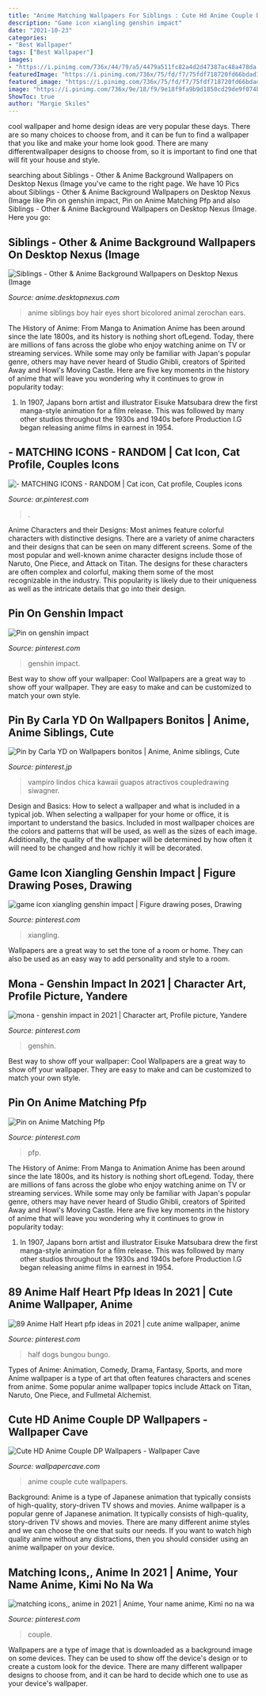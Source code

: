 ```yaml
---
title: "Anime Matching Wallpapers For Siblings : Cute Hd Anime Couple Dp Wallpapers"
description: "Game icon xiangling genshin impact"
date: "2021-10-23"
categories:
- "Best Wallpaper"
tags: ["Best Wallpaper"]
images:
- "https://i.pinimg.com/736x/44/79/a5/4479a511fc82a4d2d47387ac48a478da.jpg"
featuredImage: "https://i.pinimg.com/736x/75/fd/f7/75fdf718720fd66bdad179cd16b61c82.jpg"
featured_image: "https://i.pinimg.com/736x/75/fd/f7/75fdf718720fd66bdad179cd16b61c82.jpg"
image: "https://i.pinimg.com/736x/9e/18/f9/9e18f9fa9b9d1850cd29de9f074b4fe0.jpg"
ShowToc: true
author: "Margie Skiles"
---
```



cool wallpaper and home design ideas are very popular these days. There are so many choices to choose from, and it can be fun to find a wallpaper that you like and make your home look good. There are many differentwallpaper designs to choose from, so it is important to find one that will fit your house and style.

	

		
searching about Siblings - Other &amp; Anime Background Wallpapers on Desktop Nexus (Image you've came to the right page. We have 10 Pics about Siblings - Other &amp; Anime Background Wallpapers on Desktop Nexus (Image like Pin on genshin impact, Pin on Anime Matching Pfp and also Siblings - Other &amp; Anime Background Wallpapers on Desktop Nexus (Image. Here you go:
		
    
## Siblings - Other &amp; Anime Background Wallpapers On Desktop Nexus (Image

<img loading=lazy src="https://dncache-mauganscorp.netdna-ssl.com/thumbseg/1332/1332930-bigthumbnail.jpg" onerror="this.onerror=null;this.src='https://tse3.mm.bing.net/th?id=OIP.W4mC30rfCWbIheK-Y-qZ3QAAAA&amp;pid=15.1';" alt="Siblings - Other &amp; Anime Background Wallpapers on Desktop Nexus (Image">

_Source: anime.desktopnexus.com_

>anime siblings boy hair eyes short bicolored animal zerochan ears. 

	

The History of Anime: From Manga to Animation
Anime has been around since the late 1800s, and its history is nothing short ofLegend. Today, there are millions of fans across the globe who enjoy watching anime on TV or streaming services. While some may only be familiar with Japan's popular genre, others may have never heard of Studio Ghibli, creators of Spirited Away and Howl's Moving Castle. Here are five key moments in the history of anime that will leave you wondering why it continues to grow in popularity today:
1) In 1907, Japans born artist and illustrator Eisuke Matsubara drew the first manga-style animation for a film release. This was followed by many other studios throughout the 1930s and 1940s before Production I.G began releasing anime films in earnest in 1954.

    
## - MATCHING ICONS - RANDOM | Cat Icon, Cat Profile, Couples Icons

<img loading=lazy src="https://i.pinimg.com/736x/75/fd/f7/75fdf718720fd66bdad179cd16b61c82.jpg" onerror="this.onerror=null;this.src='https://tse2.mm.bing.net/th?id=OIP.zK4pqru94PZT8TAH-ay5OwHaHa&amp;pid=15.1';" alt="- MATCHING ICONS - RANDOM | Cat icon, Cat profile, Couples icons">

_Source: ar.pinterest.com_

>. 

	

Anime Characters and their Designs: Most animes feature colorful characters with distinctive designs.
There are a variety of anime characters and their designs that can be seen on many different screens. Some of the most popular and well-known anime character designs include those of Naruto, One Piece, and Attack on Titan. The designs for these characters are often complex and colorful, making them some of the most recognizable in the industry. This popularity is likely due to their uniqueness as well as the intricate details that go into their design.

    
## Pin On Genshin Impact

<img loading=lazy src="https://i.pinimg.com/736x/80/8e/8d/808e8d7131bb44cdf4bed6554329af33.jpg" onerror="this.onerror=null;this.src='https://tse2.mm.bing.net/th?id=OIP.6rzy4wDKQGG9XEdYqijqMQHaHa&amp;pid=15.1';" alt="Pin on genshin impact">

_Source: pinterest.com_

>genshin impact. 

	

Best way to show off your wallpaper:
Cool Wallpapers are a great way to show off your wallpaper. They are easy to make and can be customized to match your own style.

    
## Pin By Carla YD On Wallpapers Bonitos | Anime, Anime Siblings, Cute

<img loading=lazy src="https://i.pinimg.com/736x/5d/6e/13/5d6e1377a9f02073306f2afc03e63b00.jpg" onerror="this.onerror=null;this.src='https://tse4.mm.bing.net/th?id=OIP.PRHAm45EM1tP1GCJ-SY3cQHaKh&amp;pid=15.1';" alt="Pin by Carla YD on Wallpapers bonitos | Anime, Anime siblings, Cute">

_Source: pinterest.jp_

>vampiro lindos chica kawaii guapos atractivos coupledrawing siwagner. 

	

Design and Basics: How to select a wallpaper and what is included in a typical job.
When selecting a wallpaper for your home or office, it is important to understand the basics. Included in most wallpaper choices are the colors and patterns that will be used, as well as the sizes of each image. Additionally, the quality of the wallpaper will be determined by how often it will need to be changed and how richly it will be decorated.

    
## Game Icon Xiangling Genshin Impact | Figure Drawing Poses, Drawing

<img loading=lazy src="https://i.pinimg.com/736x/9e/18/f9/9e18f9fa9b9d1850cd29de9f074b4fe0.jpg" onerror="this.onerror=null;this.src='https://tse1.mm.bing.net/th?id=OIP.CFv57UYnLja0s_r2S8rrIAHaHa&amp;pid=15.1';" alt="game icon xiangling genshin impact | Figure drawing poses, Drawing">

_Source: pinterest.com_

>xiangling. 

	

Wallpapers are a great way to set the tone of a room or home. They can also be used as an easy way to add personality and style to a room.

    
## Mona - Genshin Impact In 2021 | Character Art, Profile Picture, Yandere

<img loading=lazy src="https://i.pinimg.com/736x/44/79/a5/4479a511fc82a4d2d47387ac48a478da.jpg" onerror="this.onerror=null;this.src='https://tse1.mm.bing.net/th?id=OIP.7hKRXwn_yCzUyXlk367KLQHaHa&amp;pid=15.1';" alt="mona - genshin impact in 2021 | Character art, Profile picture, Yandere">

_Source: pinterest.com_

>genshin. 

	

Best way to show off your wallpaper:
Cool Wallpapers are a great way to show off your wallpaper. They are easy to make and can be customized to match your own style.

    
## Pin On Anime Matching Pfp

<img loading=lazy src="https://i.pinimg.com/736x/8d/62/55/8d6255018e1abd0daad574d36292cf86.jpg" onerror="this.onerror=null;this.src='https://tse1.mm.bing.net/th?id=OIP.j4ie2cnZZycnxHcJcNjqHwHaHa&amp;pid=15.1';" alt="Pin on Anime Matching Pfp">

_Source: pinterest.com_

>pfp. 

	

The History of Anime: From Manga to Animation
Anime has been around since the late 1800s, and its history is nothing short ofLegend. Today, there are millions of fans across the globe who enjoy watching anime on TV or streaming services. While some may only be familiar with Japan's popular genre, others may have never heard of Studio Ghibli, creators of Spirited Away and Howl's Moving Castle. Here are five key moments in the history of anime that will leave you wondering why it continues to grow in popularity today:
1) In 1907, Japans born artist and illustrator Eisuke Matsubara drew the first manga-style animation for a film release. This was followed by many other studios throughout the 1930s and 1940s before Production I.G began releasing anime films in earnest in 1954.

    
## 89 Anime Half Heart Pfp Ideas In 2021 | Cute Anime Wallpaper, Anime

<img loading=lazy src="https://i.pinimg.com/474x/9f/3e/0c/9f3e0c3723db163cb58f63f6186a352d.jpg" onerror="this.onerror=null;this.src='https://tse1.mm.bing.net/th?id=OIP.2X_gVxuUh_ib_PYGH7jXjAAAAA&amp;pid=15.1';" alt="89 Anime Half Heart pfp ideas in 2021 | cute anime wallpaper, anime">

_Source: pinterest.com_

>half dogs bungou bungo. 

	

Types of Anime: Animation, Comedy, Drama, Fantasy, Sports, and more
Anime wallpaper is a type of art that often features characters and scenes from anime. Some popular anime wallpaper topics include Attack on Titan, Naruto, One Piece, and Fullmetal Alchemist.

    
## Cute HD Anime Couple DP Wallpapers - Wallpaper Cave

<img loading=lazy src="https://wallpapercave.com/wp/wp5400342.jpg" onerror="this.onerror=null;this.src='https://tse2.mm.bing.net/th?id=OIP.tktxSGWcEipIfdgY91JbEQHaNL&amp;pid=15.1';" alt="Cute HD Anime Couple DP Wallpapers - Wallpaper Cave">

_Source: wallpapercave.com_

>anime couple cute wallpapers. 

	

Background: Anime is a type of Japanese animation that typically consists of high-quality, story-driven TV shows and movies.
Anime wallpaper is a popular genre of Japanese animation. It typically consists of high-quality, story-driven TV shows and movies. There are many different anime styles and we can choose the one that suits our needs. If you want to watch high quality anime without any distractions, then you should consider using an anime wallpaper on your device.

    
## Matching Icons,, Anime In 2021 | Anime, Your Name Anime, Kimi No Na Wa

<img loading=lazy src="https://i.pinimg.com/736x/7e/ab/9a/7eab9ad5d53d6b4d75dfc79293ea287d.jpg" onerror="this.onerror=null;this.src='https://tse4.mm.bing.net/th?id=OIP.K0UripLuWJ6i6bCmQzypQwHaHa&amp;pid=15.1';" alt="matching icons,, anime in 2021 | Anime, Your name anime, Kimi no na wa">

_Source: pinterest.com_

>couple. 

	

Wallpapers are a type of image that is downloaded as a background image on some devices. They can be used to show off the device's design or to create a custom look for the device. There are many different wallpaper designs to choose from, and it can be hard to decide which one to use as your device's wallpaper.

